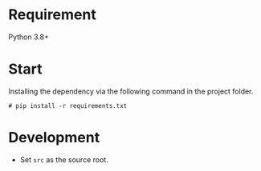 # Requirement

Python 3.8+

# Start

Installing the dependency via the following command in the project folder.

`# pip install -r requirements.txt`

# Development

* Set `src` as the source root.